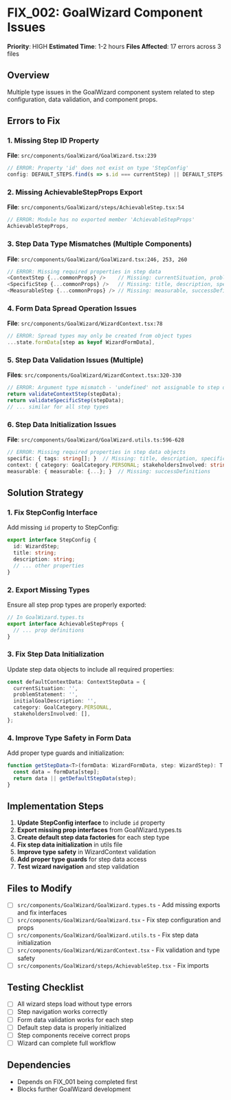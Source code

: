 # FIX_002: GoalWizard Component Issues

**Priority**: HIGH
**Estimated Time**: 1-2 hours
**Files Affected**: 17 errors across 3 files

## Overview

Multiple type issues in the GoalWizard component system related to step configuration, data validation, and component props.

## Errors to Fix

### 1. Missing Step ID Property
**File**: `src/components/GoalWizard/GoalWizard.tsx:239`
```typescript
// ERROR: Property 'id' does not exist on type 'StepConfig'
config: DEFAULT_STEPS.find(s => s.id === currentStep) || DEFAULT_STEPS[0],
```

### 2. Missing AchievableStepProps Export
**File**: `src/components/GoalWizard/steps/AchievableStep.tsx:54`
```typescript
// ERROR: Module has no exported member 'AchievableStepProps'
AchievableStepProps,
```

### 3. Step Data Type Mismatches (Multiple Components)
**File**: `src/components/GoalWizard/GoalWizard.tsx:246, 253, 260`
```typescript
// ERROR: Missing required properties in step data
<ContextStep {...commonProps} />    // Missing: currentSituation, problemStatement, etc.
<SpecificStep {...commonProps} />   // Missing: title, description, specificObjective, etc.
<MeasurableStep {...commonProps} /> // Missing: measurable, successDefinitions
```

### 4. Form Data Spread Operation Issues
**File**: `src/components/GoalWizard/WizardContext.tsx:78`
```typescript
// ERROR: Spread types may only be created from object types
...state.formData[step as keyof WizardFormData],
```

### 5. Step Data Validation Issues (Multiple)
**Files**: `src/components/GoalWizard/WizardContext.tsx:320-330`
```typescript
// ERROR: Argument type mismatch - 'undefined' not assignable to step data types
return validateContextStep(stepData);
return validateSpecificStep(stepData);
// ... similar for all step types
```

### 6. Step Data Initialization Issues
**File**: `src/components/GoalWizard/GoalWizard.utils.ts:596-628`
```typescript
// ERROR: Missing required properties in step data objects
specific: { tags: string[]; }  // Missing: title, description, specificObjective, successCriteria
context: { category: GoalCategory.PERSONAL; stakeholdersInvolved: string[]; }  // Missing: currentSituation, problemStatement, initialGoalDescription
measurable: { measurable: {...}; }  // Missing: successDefinitions
```

## Solution Strategy

### 1. Fix StepConfig Interface
Add missing `id` property to StepConfig:

```typescript
export interface StepConfig {
  id: WizardStep;
  title: string;
  description: string;
  // ... other properties
}
```

### 2. Export Missing Types
Ensure all step prop types are properly exported:

```typescript
// In GoalWizard.types.ts
export interface AchievableStepProps {
  // ... prop definitions
}
```

### 3. Fix Step Data Initialization
Update step data objects to include all required properties:

```typescript
const defaultContextData: ContextStepData = {
  currentSituation: '',
  problemStatement: '',
  initialGoalDescription: '',
  category: GoalCategory.PERSONAL,
  stakeholdersInvolved: [],
};
```

### 4. Improve Type Safety in Form Data
Add proper type guards and initialization:

```typescript
function getStepData<T>(formData: WizardFormData, step: WizardStep): T {
  const data = formData[step];
  return data || getDefaultStepData(step);
}
```

## Implementation Steps

1. **Update StepConfig interface** to include `id` property
2. **Export missing prop interfaces** from GoalWizard.types.ts
3. **Create default step data factories** for each step type
4. **Fix step data initialization** in utils file
5. **Improve type safety** in WizardContext validation
6. **Add proper type guards** for step data access
7. **Test wizard navigation** and step validation

## Files to Modify

- [ ] `src/components/GoalWizard/GoalWizard.types.ts` - Add missing exports and fix interfaces
- [ ] `src/components/GoalWizard/GoalWizard.tsx` - Fix step configuration and props
- [ ] `src/components/GoalWizard/GoalWizard.utils.ts` - Fix step data initialization
- [ ] `src/components/GoalWizard/WizardContext.tsx` - Fix validation and type safety
- [ ] `src/components/GoalWizard/steps/AchievableStep.tsx` - Fix imports

## Testing Checklist

- [ ] All wizard steps load without type errors
- [ ] Step navigation works correctly
- [ ] Form data validation works for each step
- [ ] Default step data is properly initialized
- [ ] Step components receive correct props
- [ ] Wizard can complete full workflow

## Dependencies

- Depends on FIX_001 being completed first
- Blocks further GoalWizard development